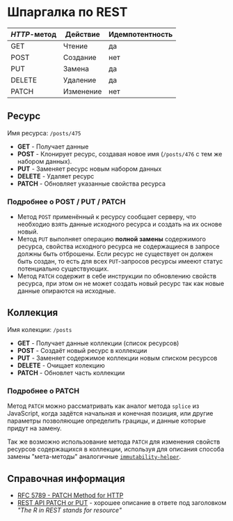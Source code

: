 # Шпаргалка по REST

| *HTTP*-метод | Действие  | Идемпотентность |
|--------------|-----------|-----------------|
| GET          | Чтение    | да              |
| POST         | Создание  | нет             |
| PUT          | Замена    | да              |
| DELETE       | Удаление  | да              |
| PATCH        | Изменение | нет             |

## Ресурс
Имя ресурса: `/posts/475`
- **GET** - Получает данные
- **POST** - Клонирует ресурс, создавая новое имя (`/posts/476` с тем же набором данных).
- **PUT** - Заменяет ресурс новым набором данных
- **DELETE** - Удаляет ресурс
- **PATCH** - Обновляет указанные свойства ресурса

### Подробнее о POST / PUT / PATCH 
- Метод `POST` применённый к ресурсу сообщает серверу, что необходио взять данные исходного ресурса и создать на их основе новый.
- Метод `PUT` выполняет операцию **полной замены** содержимого ресурса, свойства исходного ресурса не содержащиеся в запросе должны быть отброшены. Если ресурс не существует он должен быть создан, то есть для всех `PUT`-запросов ресурсы имееют статус потенциально  существующих.
- Метод `PATCH` содержит в себе инструкции по обновлению свойств ресурса, при этом он не может создать новый ресурс так как новые данные опираются на исходные.

## Коллекция
Имя колекции: `/posts`
- **GET** - Получает данные коллекции (список ресурсов)
- **POST** - Создаёт новый ресурс в коллекции
- **PUT** - Заменяет содержимое коллекции новым списком ресурсов
- **DELETE** - Очищает колекцию
- **PATCH** - Обновлет часть коллекции

### Подробнее о PATCH

Метод `PATCH` можно рассматривать как аналог метода `splice` из JavaScript, когда задётся начальная и конечная позиция, или другие параметры позволяющие определить грацицы, и данные которые придут на замену.

Так же возможно использование метода `PATCH` для изменения свойств ресурсов содержащихся в коллекции, используя для описания способа замены "мета-методы" аналогичные [`immutability-helper`](https://github.com/kolodny/immutability-helper).


## Справочная информация

- [RFC 5789 - PATCH Method for HTTP](https://tools.ietf.org/html/rfc5789)
- [REST API PATCH or PUT](https://stackoverflow.com/questions/24241893/rest-api-patch-or-put) - хорошее описание в ответе под заголовком *"The R in REST stands for resource"*

